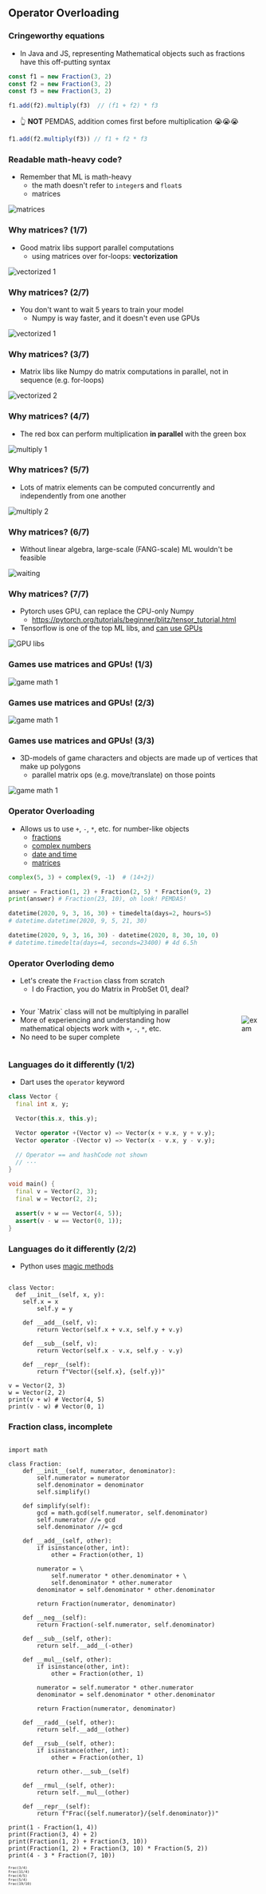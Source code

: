 Operator Overloading
--------------------



### Cringeworthy equations

* In Java and JS, representing Mathematical objects such as fractions have this off-putting syntax

```js
const f1 = new Fraction(3, 2)
const f2 = new Fraction(3, 2)
const f3 = new Fraction(3, 2)

f1.add(f2).multiply(f3)  // (f1 + f2) * f3
```

* 👆 **NOT** PEMDAS, addition comes first before multiplication 😭😭😭

```js
f1.add(f2.multiply(f3)) // f1 + f2 * f3
```



### Readable math-heavy code?

* Remember that ML is math-heavy
  - the math doesn't refer to `integer`s and `float`s
  + matrices

![matrices](images/matrices.jpg)



### Why matrices? (1/7)

* Good matrix libs support parallel computations
  - using matrices over for-loops: __vectorization__

![vectorized 1](images/vectorization-2.png)



### Why matrices? (2/7)

* You don't want to wait 5 years to train your model
  - Numpy is way faster, and it doesn't even use GPUs

![vectorized 1](images/vectorization-1.png)



### Why matrices? (3/7)

* Matrix libs like Numpy do matrix computations in parallel, not in sequence (e.g. for-loops)

![vectorized 2](images/vectorization-2.png)



### Why matrices? (4/7)

* The red box can perform multiplication **in parallel** with the green box

![multiply 1](images/matrix-multiply.jpeg)



### Why matrices? (5/7)

* Lots of matrix elements can be computed concurrently and independently from one another

![multiply 2](images/matrices.jpg)



### Why matrices? (6/7)

* Without linear algebra, large-scale (FANG-scale) ML wouldn't be feasible

![waiting](images/waiting.jpg)



### Why matrices? (7/7)

* Pytorch uses GPU, can replace the CPU-only Numpy
  - https://pytorch.org/tutorials/beginner/blitz/tensor_tutorial.html
* Tensorflow is one of the top ML libs, and [can use GPUs](https://www.tensorflow.org/install/gpu)

![GPU libs](images/gpu-libs.png)



### Games use matrices and GPUs! (1/3)

![game math 1](images/game-math-1.png)



### Games use matrices and GPUs! (2/3)

![game math 1](images/game-math-2.png)



### Games use matrices and GPUs! (3/3)

* 3D-models of game characters and objects are made up of vertices that make up polygons
  - parallel matrix ops (e.g. move/translate) on those points

![game math 1](images/game-math-3.png)



### Operator Overloading

* Allows us to use `+`, `-`, `*`, etc. for number-like objects
  - [fractions](https://docs.python.org/3.8/library/fractions.html)
  - [complex numbers](https://docs.python.org/3.8/library/cmath.html)
  - [date and time]()
  - [matrices](https://numpy.org/doc/stable/user/quickstart.html#basic-operations)

```python
complex(5, 3) + complex(9, -1)  # (14+2j)

answer = Fraction(1, 2) + Fraction(2, 5) * Fraction(9, 2)
print(answer) # Fraction(23, 10), oh look! PEMDAS!

datetime(2020, 9, 3, 16, 30) + timedelta(days=2, hours=5)
# datetime.datetime(2020, 9, 5, 21, 30)

datetime(2020, 9, 3, 16, 30) - datetime(2020, 8, 30, 10, 0)
# datetime.timedelta(days=4, seconds=23400) # 4d 6.5h
```



### Operator Overloding demo

* Let's create the `Fraction` class from scratch
  * I do Fraction, you do Matrix in ProbSet 01, deal?

<div style="display: flex; align-items: center; justify-content: center">
  <div style="margin-right: 64px">
    <ul>
      <li>Your `Matrix` class will not be multiplying in parallel</li>
      <li>
        More of experiencing and understanding how mathematical objects work with
        <code>+</code>, <code>-</code>, <code>*</code>, etc.
      </li>
      <li>No need to be super complete</li>
    </ul>
  </div>
  <img alt="exam" src="images/circuits.jpg">
</div>



### Languages do it differently (1/2)

* Dart uses the `operator` keyword

```dart [1-11 | 6-7 | 12-19 | 17-18]
class Vector {
  final int x, y;

  Vector(this.x, this.y);

  Vector operator +(Vector v) => Vector(x + v.x, y + v.y);
  Vector operator -(Vector v) => Vector(x - v.x, y - v.y);

  // Operator == and hashCode not shown
  // ···
}

void main() {
  final v = Vector(2, 3);
  final w = Vector(2, 2);

  assert(v + w == Vector(4, 5));
  assert(v - w == Vector(0, 1));
}
```



### Languages do it differently (2/2)

* Python uses [magic methods](https://medium.com/fintechexplained/advanced-python-what-are-magic-methods-d21891cf9a08)

<pre><code class="hljs python" data-trim data-line-numbers="1-13 | 6-10 | 15-18 | 17-18">
class Vector:
  def __init__(self, x, y):
    self.x = x
        self.y = y

    def __add__(self, v):
        return Vector(self.x + v.x, self.y + v.y)

    def __sub__(self, v):
        return Vector(self.x - v.x, self.y - v.y)

    def __repr__(self):
        return f"Vector({self.x}, {self.y})"

v = Vector(2, 3)
w = Vector(2, 2)
print(v + w) # Vector(4, 5)
print(v - w) # Vector(0, 1)
</code></pre>



### Fraction class, incomplete

<pre><code class="hljs python" data-trim data-line-numbers="1-7 | 9-12 | 14-23 | 25-26 | 28-29 | 31-38 | 40-50 | 52-53 | 55-59">
import math

class Fraction:
    def __init__(self, numerator, denominator):
        self.numerator = numerator
        self.denominator = denominator
        self.simplify()

    def simplify(self):
        gcd = math.gcd(self.numerator, self.denominator)
        self.numerator //= gcd
        self.denominator //= gcd

    def __add__(self, other):
        if isinstance(other, int):
            other = Fraction(other, 1)

        numerator = \
            self.numerator * other.denominator + \
            self.denominator * other.numerator
        denominator = self.denominator * other.denominator

        return Fraction(numerator, denominator)

    def __neg__(self):
        return Fraction(-self.numerator, self.denominator)

    def __sub__(self, other):
        return self.__add__(-other)

    def __mul__(self, other):
        if isinstance(other, int):
            other = Fraction(other, 1)

        numerator = self.numerator * other.numerator
        denominator = self.denominator * other.denominator

        return Fraction(numerator, denominator)

    def __radd__(self, other):
        return self.__add__(other)

    def __rsub__(self, other):
        if isinstance(other, int):
            other = Fraction(other, 1)

        return other.__sub__(self)

    def __rmul__(self, other):
        return self.__mul__(other)

    def __repr__(self):
        return f"Frac({self.numerator}/{self.denominator})"

print(1 - Fraction(1, 4))
print(Fraction(3, 4) + 2)
print(Fraction(1, 2) + Fraction(3, 10))
print(Fraction(1, 2) + Fraction(3, 10) * Fraction(5, 2))
print(4 - 3 * Fraction(7, 10))
</code></pre>

<pre style="font-size: 0.5em">
Frac(3/4)
Frac(11/4)
Frac(4/5)
Frac(5/4)
Frac(19/10)
</pre>